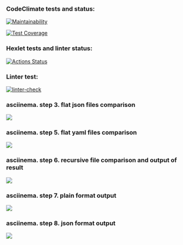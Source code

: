 ### CodeClimate tests and status:
[![Maintainability](https://api.codeclimate.com/v1/badges/bf71ead1321a0c6c9379/maintainability)](https://codeclimate.com/github/VadimYaskiv/python-project-50/maintainability)

[![Test Coverage](https://api.codeclimate.com/v1/badges/bf71ead1321a0c6c9379/test_coverage)](https://codeclimate.com/github/VadimYaskiv/python-project-50/test_coverage)

### Hexlet tests and linter status:
[![Actions Status](https://github.com/VadimYaskiv/python-project-50/workflows/hexlet-check/badge.svg)](https://github.com/VadimYaskiv/python-project-50/actions)

### Linter test:
[![linter-check](https://github.com/VadimYaskiv/python-project-50/actions/workflows/linter.yml/badge.svg)](https://github.com/VadimYaskiv/python-project-50/actions/workflows/linter.yml)

### asciinema. step 3. flat json files comparison
<a href="https://asciinema.org/a/b1EXOJLv7i7ZoBE4mMWZ29ivQ" target="_blank"><img src="https://asciinema.org/a/b1EXOJLv7i7ZoBE4mMWZ29ivQ.svg" /></a>

### asciinema. step 5. flat yaml files comparison
<a href="https://asciinema.org/a/FiaOKmKhzkbT7LUwd9mR1G1Pa" target="_blank"><img src="https://asciinema.org/a/FiaOKmKhzkbT7LUwd9mR1G1Pa.svg" /></a>

### asciinema. step 6. recursive file comparison and output of result
<a href="https://asciinema.org/a/4FyOgDgBXDM084L16SuSvWv0s" target="_blank"><img src="https://asciinema.org/a/4FyOgDgBXDM084L16SuSvWv0s.svg" /></a>

### asciinema. step 7. plain format output
<a href="https://asciinema.org/a/aPs39Q5BpRgqABD8S9oi6h4Ar" target="_blank"><img src="https://asciinema.org/a/aPs39Q5BpRgqABD8S9oi6h4Ar.svg" /></a>

### asciinema. step 8. json format output
<a href="https://asciinema.org/a/foS93idvsUWpDNWXkqPUOJouX" target="_blank"><img src="https://asciinema.org/a/foS93idvsUWpDNWXkqPUOJouX.svg" /></a>